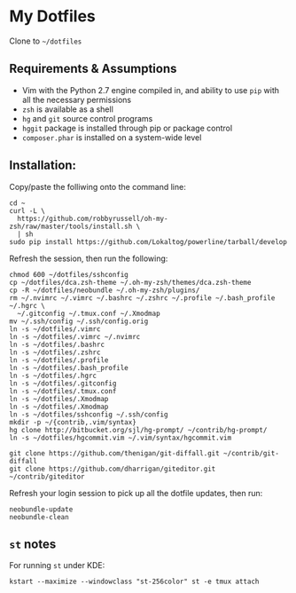# My Dotfiles

Clone to `~/dotfiles`

## Requirements & Assumptions

* Vim with the Python 2.7 engine compiled in, and ability to use `pip` with all
    the necessary permissions
* `zsh` is available as a shell
* `hg` and `git` source control programs
* `hggit` package is installed through pip or package control
* `composer.phar` is installed on a system-wide level

## Installation:

Copy/paste the folliwing onto the command line:

    cd ~
    curl -L \
      https://github.com/robbyrussell/oh-my-zsh/raw/master/tools/install.sh \
      | sh
    sudo pip install https://github.com/Lokaltog/powerline/tarball/develop

Refresh the session, then run the following:

    chmod 600 ~/dotfiles/sshconfig
    cp ~/dotfiles/dca.zsh-theme ~/.oh-my-zsh/themes/dca.zsh-theme
    cp -R ~/dotfiles/neobundle ~/.oh-my-zsh/plugins/
    rm ~/.nvimrc ~/.vimrc ~/.bashrc ~/.zshrc ~/.profile ~/.bash_profile ~/.hgrc \
      ~/.gitconfig ~/.tmux.conf ~/.Xmodmap
    mv ~/.ssh/config ~/.ssh/config.orig
    ln -s ~/dotfiles/.vimrc
    ln -s ~/dotfiles/.vimrc ~/.nvimrc
    ln -s ~/dotfiles/.bashrc
    ln -s ~/dotfiles/.zshrc
    ln -s ~/dotfiles/.profile
    ln -s ~/dotfiles/.bash_profile
    ln -s ~/dotfiles/.hgrc
    ln -s ~/dotfiles/.gitconfig
    ln -s ~/dotfiles/.tmux.conf
    ln -s ~/dotfiles/.Xmodmap
    ln -s ~/dotfiles/.Xmodmap
    ln -s ~/dotfiles/sshconfig ~/.ssh/config
    mkdir -p ~/{contrib,.vim/syntax}
    hg clone http://bitbucket.org/sjl/hg-prompt/ ~/contrib/hg-prompt/
    ln -s ~/dotfiles/hgcommit.vim ~/.vim/syntax/hgcommit.vim

    git clone https://github.com/thenigan/git-diffall.git ~/contrib/git-diffall
    git clone https://github.com/dharrigan/giteditor.git ~/contrib/giteditor

Refresh your login session to pick up all the dotfile updates, then run:

    neobundle-update
    neobundle-clean

## `st` notes

For running `st` under KDE:

    kstart --maximize --windowclass "st-256color" st -e tmux attach
